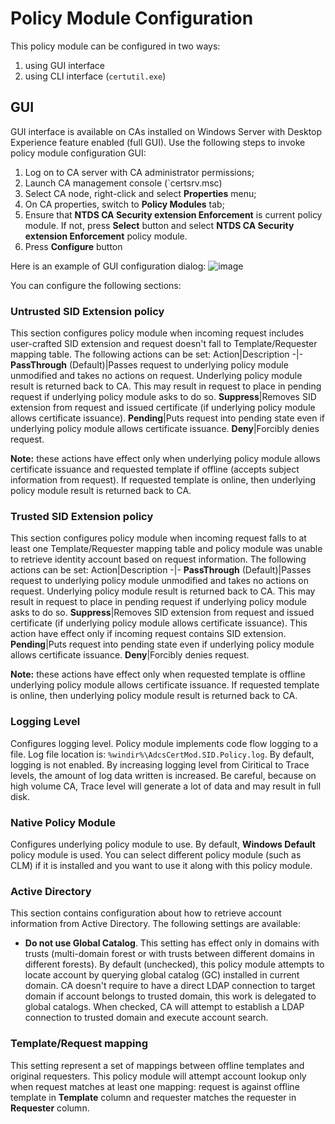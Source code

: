 # Policy Module Configuration

This policy module can be configured in two ways:
1. using GUI interface
2. using CLI interface (`certutil.exe`)

## GUI
GUI interface is available on CAs installed on Windows Server with Desktop Experience feature enabled (full GUI). Use the following steps to invoke policy module configuration GUI:
1. Log on to CA server with CA administrator permissions;
2. Launch CA management console (`certsrv.msc)
3. Select CA node, right-click and select **Properties** menu;
4. On CA properties, switch to **Policy Modules** tab;
5. Ensure that **NTDS CA Security extension Enforcement** is current policy module. If not, press **Select** button and select **NTDS CA Security extension Enforcement** policy module.
6. Press **Configure** button

Here is an example of GUI configuration dialog:
![image](https://user-images.githubusercontent.com/6384119/223392352-a71535aa-7368-471d-82e3-bf49e9263c73.png)

You can configure the following sections:
### Untrusted SID Extension policy
This section configures policy module when incoming request includes user-crafted SID extension and request doesn't fall to Template/Requester mapping table. The following actions can be set:
Action|Description
-|-
**PassThrough** (Default)|Passes request to underlying policy module unmodified and takes no actions on request. Underlying policy module result is returned back to CA. This may result in request to place in pending request if underlying policy module asks to do so.
**Suppress**|Removes SID extension from request and issued certificate (if underlying policy module allows certificate issuance).
**Pending**|Puts request into pending state even if underlying policy module allows certificate issuance.
**Deny**|Forcibly denies request.

**Note:** these actions have effect only when underlying policy module allows certificate issuance and requested template if offline (accepts subject information from request). If requested template is online, then underlying policy module result is returned back to CA.

### Trusted SID Extension policy
This section configures policy module when incoming request falls to at least one Template/Requester mapping table and policy module was unable to retrieve identity account based on request information. The following actions can be set:
Action|Description
-|-
**PassThrough** (Default)|Passes request to underlying policy module unmodified and takes no actions on request. Underlying policy module result is returned back to CA. This may result in request to place in pending request if underlying policy module asks to do so.
**Suppress**|Removes SID extension from request and issued certificate (if underlying policy module allows certificate issuance). This action have effect only if incoming request contains SID extension.
**Pending**|Puts request into pending state even if underlying policy module allows certificate issuance.
**Deny**|Forcibly denies request.

**Note:** these actions have effect only when requested template is offline underlying policy module allows certificate issuance. If requested template is online,  then underlying policy module result is returned back to CA.

### Logging Level
Configures logging level. Policy module implements code flow logging to a file. Log file location is: `%windir%\AdcsCertMod.SID.Policy.log`. By default, logging is not enabled. By increasing logging level from Ciritical to Trace levels, the amount of log data written is increased. Be careful, because on high volume CA, Trace level will generate a lot of data and may result in full disk.

### Native Policy Module
Configures underlying policy module to use. By default, **Windows Default** policy module is used. You can select different policy module (such as CLM) if it is installed and you want to use it along with this policy module.

### Active Directory
This section contains configuration about how to retrieve account information from Active Directory. The following settings are available:
- **Do not use Global Catalog**. This setting has effect only in domains with trusts (multi-domain forest or with trusts between different domains in different forests). By default (unchecked), this policy module attempts to locate account by querying global catalog (GC) installed in current domain. CA doesn't require to have a direct LDAP connection to target domain if account belongs to trusted domain, this work is delegated to global catalogs. When checked, CA will attempt to establish a LDAP connection to trusted domain and execute account search.

### Template/Request mapping
This setting represent a set of mappings between offline templates and original requesters. This policy module will attempt account lookup only when request matches at least one mapping: request is against offline template in **Template** column and requester matches the requester in **Requester** column.
